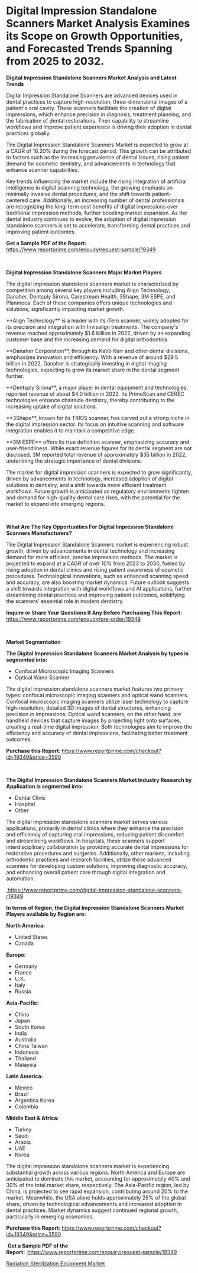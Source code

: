 <p><h1>Digital Impression Standalone Scanners Market Analysis Examines its Scope on Growth Opportunities, and Forecasted Trends Spanning from 2025 to 2032.</h1></p><p><strong>Digital Impression Standalone Scanners Market Analysis and Latest Trends</strong></p>
<p><p>Digital Impression Standalone Scanners are advanced devices used in dental practices to capture high-resolution, three-dimensional images of a patient's oral cavity. These scanners facilitate the creation of digital impressions, which enhance precision in diagnosis, treatment planning, and the fabrication of dental restorations. Their capability to streamline workflows and improve patient experience is driving their adoption in dental practices globally.</p><p>The Digital Impression Standalone Scanners Market is expected to grow at a CAGR of 16.20% during the forecast period. This growth can be attributed to factors such as the increasing prevalence of dental issues, rising patient demand for cosmetic dentistry, and advancements in technology that enhance scanner capabilities. </p><p>Key trends influencing the market include the rising integration of artificial intelligence in digital scanning technology, the growing emphasis on minimally invasive dental procedures, and the shift towards patient-centered care. Additionally, an increasing number of dental professionals are recognizing the long-term cost benefits of digital impressions over traditional impression methods, further boosting market expansion. As the dental industry continues to evolve, the adoption of digital impression standalone scanners is set to accelerate, transforming dental practices and improving patient outcomes.</p></p>
<p><strong>Get a Sample PDF of the Report:&nbsp;</strong> <a href="https://www.reportprime.com/enquiry/request-sample/19349?utm_campaign=2987&utm_medium=2&utm_source=Github&utm_content=ia&utm_term=19032025&utm_id=digital-impression-standalone-scanners">https://www.reportprime.com/enquiry/request-sample/19349</a></p>
<p>&nbsp;</p>
<p><strong>Digital Impression Standalone Scanners Major Market Players</strong></p>
<p><p>The digital impression standalone scanners market is characterized by competition among several key players including Align Technology, Danaher, Dentsply Sirona, Carestream Health, 3Shape, 3M ESPE, and Planmeca. Each of these companies offers unique technologies and solutions, significantly impacting market growth.</p><p>**Align Technology** is a leader with its iTero scanner, widely adopted for its precision and integration with Invisalign treatments. The company's revenue reached approximately $1.6 billion in 2022, driven by an expanding customer base and the increasing demand for digital orthodontics.</p><p>**Danaher Corporation**, through its KaVo Kerr and other dental divisions, emphasizes innovation and efficiency. With a revenue of around $29.5 billion in 2022, Danaher is strategically investing in digital imaging technologies, expecting to grow its market share in the dental segment further.</p><p>**Dentsply Sirona**, a major player in dental equipment and technologies, reported revenue of about $4.0 billion in 2022. Its PrimeScan and CEREC technologies enhance chairside dentistry, thereby contributing to the increasing uptake of digital solutions.</p><p>**3Shape**, known for its TRIOS scanner, has carved out a strong niche in the digital impression sector. Its focus on intuitive scanning and software integration enables it to maintain a competitive edge.</p><p>**3M ESPE** offers its true definition scanner, emphasizing accuracy and user-friendliness. While exact revenue figures for its dental segment are not disclosed, 3M reported total revenue of approximately $35 billion in 2022, underlining the strategic importance of dental divisions.</p><p>The market for digital impression scanners is expected to grow significantly, driven by advancements in technology, increased adoption of digital solutions in dentistry, and a shift towards more efficient treatment workflows. Future growth is anticipated as regulatory environments tighten and demand for high-quality dental care rises, with the potential for the market to expand into emerging regions.</p></p>
<p>&nbsp;</p>
<p><strong>What Are The Key Opportunities For Digital Impression Standalone Scanners Manufacturers?</strong></p>
<p><p>The Digital Impression Standalone Scanners market is experiencing robust growth, driven by advancements in dental technology and increasing demand for more efficient, precise impression methods. The market is projected to expand at a CAGR of over 10% from 2023 to 2030, fueled by rising adoption in dental clinics and rising patient awareness of cosmetic procedures. Technological innovations, such as enhanced scanning speed and accuracy, are also boosting market dynamics. Future outlook suggests a shift towards integration with digital workflows and AI applications, further streamlining dental practices and improving patient outcomes, solidifying the scanners' essential role in modern dentistry.</p></p>
<p><strong>Inquire or Share Your Questions If Any Before Purchasing This Report:</strong> <a href="https://www.reportprime.com/enquiry/pre-order/19349?utm_campaign=2987&utm_medium=2&utm_source=Github&utm_content=ia&utm_term=19032025&utm_id=digital-impression-standalone-scanners">https://www.reportprime.com/enquiry/pre-order/19349</a></p>
<p>&nbsp;</p>
<p><strong>Market Segmentation</strong></p>
<p><strong>The Digital Impression Standalone Scanners Market Analysis by types is segmented into:</strong></p>
<p><ul><li>Confocal Microscopic Imaging Scanners</li><li>Optical Wand Scanner</li></ul></p>
<p><p>The digital impression standalone scanners market features two primary types: confocal microscopic imaging scanners and optical wand scanners. Confocal microscopic imaging scanners utilize laser technology to capture high-resolution, detailed 3D images of dental structures, enhancing precision in impressions. Optical wand scanners, on the other hand, are handheld devices that capture images by projecting light onto surfaces, creating a real-time digital impression. Both technologies aim to improve the efficiency and accuracy of dental impressions, facilitating better treatment outcomes.</p></p>
<p><strong>Purchase this Report:&nbsp;</strong><a href="https://www.reportprime.com/checkout?id=19349&price=3590&utm_campaign=2987&utm_medium=2&utm_source=Github&utm_content=ia&utm_term=19032025&utm_id=digital-impression-standalone-scanners">https://www.reportprime.com/checkout?id=19349&price=3590</a></p>
<p>&nbsp;</p>
<p><strong>The Digital Impression Standalone Scanners Market Industry Research by Application is segmented into:</strong></p>
<p><ul><li>Dental Clinic</li><li>Hospital</li><li>Other</li></ul></p>
<p><p>The digital impression standalone scanners market serves various applications, primarily in dental clinics where they enhance the precision and efficiency of capturing oral impressions, reducing patient discomfort and streamlining workflows. In hospitals, these scanners support interdisciplinary collaboration by providing accurate dental impressions for restorative procedures and surgeries. Additionally, other markets, including orthodontic practices and research facilities, utilize these advanced scanners for developing custom solutions, improving diagnostic accuracy, and enhancing overall patient care through digital integration and automation.</p></p>
<p><a href="https://www.reportprime.com/digital-impression-standalone-scanners-r19349?utm_campaign=2987&utm_medium=2&utm_source=Github&utm_content=ia&utm_term=19032025&utm_id=digital-impression-standalone-scanners">&nbsp;https://www.reportprime.com/digital-impression-standalone-scanners-r19349</a></p>
<p><strong>In terms of Region, the Digital Impression Standalone Scanners Market Players available by Region are:</strong></p>
<p>
    <p> <strong> North America: </strong>
        <ul>
            <li>United States</li>
            <li>Canada</li>
        </ul>
        </p> 
    <p> <strong> Europe: </strong>
        <ul>
            <li>Germany</li>
            <li>France</li>
            <li>U.K.</li>
            <li>Italy</li>
            <li>Russia</li>
        </ul>
        </p> 
    <p> <strong> Asia-Pacific: </strong>
        <ul>
            <li>China</li>
            <li>Japan</li>
            <li>South Korea</li>
            <li>India</li>
            <li>Australia</li>
            <li>China Taiwan</li>
            <li>Indonesia</li>
            <li>Thailand</li>
            <li>Malaysia</li>
        </ul>
        </p> 
    <p> <strong> Latin America: </strong>
        <ul>
            <li>Mexico</li>
            <li>Brazil</li>
            <li>Argentina Korea</li>
            <li>Colombia</li>
        </ul>
        </p> 
    <p> <strong> Middle East & Africa: </strong>
        <ul>
            <li>Turkey</li>
            <li>Saudi</li>
            <li>Arabia</li>
            <li>UAE</li>
            <li>Korea</li>
        </ul>
    </p>
    </p>
<p><p>The digital impression standalone scanners market is experiencing substantial growth across various regions. North America and Europe are anticipated to dominate this market, accounting for approximately 40% and 30% of the total market share, respectively. The Asia-Pacific region, led by China, is projected to see rapid expansion, contributing around 20% to the market. Meanwhile, the USA alone holds approximately 25% of the global share, driven by technological advancements and increased adoption in dental practices. Market dynamics suggest continued regional growth, particularly in emerging economies.</p></p>
<p><strong>Purchase this Report: </strong><a href="https://www.reportprime.com/checkout?id=19349&price=3590&utm_campaign=2987&utm_medium=2&utm_source=Github&utm_content=ia&utm_term=19032025&utm_id=digital-impression-standalone-scanners">https://www.reportprime.com/checkout?id=19349&price=3590</a></p>
<p>&nbsp;<strong>Get a Sample PDF of the Report:&nbsp;&nbsp;</strong><a href="https://www.reportprime.com/enquiry/request-sample/19349?utm_campaign=2987&utm_medium=2&utm_source=Github&utm_content=ia&utm_term=19032025&utm_id=digital-impression-standalone-scanners">https://www.reportprime.com/enquiry/request-sample/19349</a></p>
<p><strong></strong></p>
<p><p><a href="https://github.com/bramsklizas/Market-Research-Report-List-1/blob/main/radiation-sterilization-equipment-market.md?utm_campaign=2987&utm_medium=2&utm_source=Github&utm_content=ia&utm_term=19032025&utm_id=digital-impression-standalone-scanners">Radiation Sterilization Equipment Market</a></p></p>